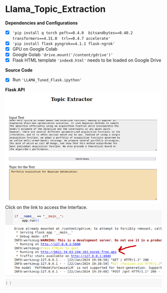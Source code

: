 # Llama_Topic_Extraction


**Dependencies and Configurations**
- [x] `'pip install q torch peft==0.4.0  bitsandbytes==0.40.2  transformers==4.31.0  trl==0.4.7 accelerate'`
- [x] `'pip install flask pyngrok==4.1.1 flask-ngrok'`
- [x] GPU on Google Colab
- [x] Google Golab `'drive.mount('/content/gdrive')'`
- [x] Flask HTML template `'index8.html'` needs to be loaded on Google Drive

**Source Code**
- [x] Run  `'LLAMA_Tuned_Flask.ipython'`


**Flask API**
![plot](./interface.png)
Click on the link to access the Interface.
![plot](./flask.png)





